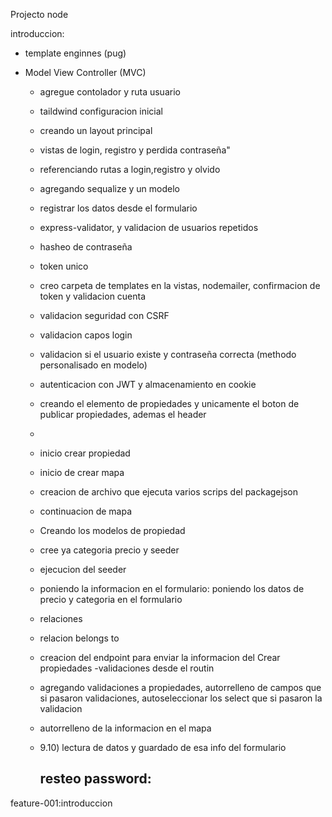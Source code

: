 Projecto node

introduccion:

- template enginnes (pug)
- Model View Controller (MVC)

  - agregue contolador y ruta usuario
  - taildwind configuracion inicial
  - creando un layout principal
  - vistas de login, registro y perdida contraseña"
  - referenciando rutas a login,registro y olvido
  - agregando sequalize y un modelo
  - registrar los datos desde el formulario
  - express-validator, y validacion de usuarios repetidos
  - hasheo de contraseña
  - token unico
  - creo carpeta de templates en la vistas, nodemailer, confirmacion de token y validacion cuenta
  - validacion seguridad con CSRF
  - validacion capos login
  - validacion si el usuario existe y contraseña correcta (methodo personalisado en modelo)
  - autenticacion con JWT y almacenamiento en cookie
  - creando el elemento de propiedades y unicamente el boton de publicar propiedades, ademas el header
  - 
  - inicio crear propiedad
  - inicio de crear mapa
  - creacion de archivo que ejecuta varios scrips del packagejson
  - continuacion de mapa
  - Creando los modelos de propiedad
  - cree ya categoria precio y seeder
  - ejecucion del seeder
  - poniendo la informacion en el formulario: poniendo los datos de precio y categoria en el formulario
  - relaciones 
  - relacion belongs to 
  - creacion del endpoint para enviar la informacion del Crear propiedades
  -validaciones desde el routin
  - agregando validaciones a propiedades, autorrelleno de campos que si pasaron validaciones, autoseleccionar los select que si pasaron la validacion 
  - autorrelleno de la informacion en el mapa
  - 9.10) lectura de datos y  guardado de esa info del formulario


    ## resteo password:

feature-001:introduccion
